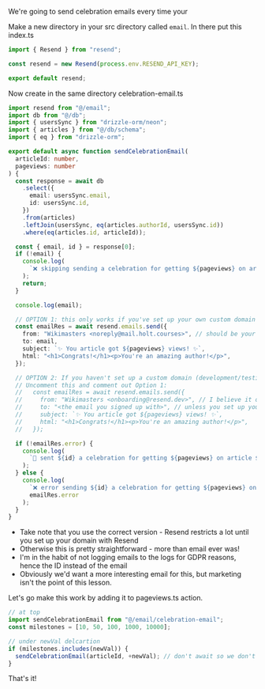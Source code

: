 We're going to send celebration emails every time your

Make a new directory in your src directory called `email`. In there put this index.ts

```typescript
import { Resend } from "resend";

const resend = new Resend(process.env.RESEND_API_KEY);

export default resend;
```

Now create in the same directory celebration-email.ts

```typescript
import resend from "@/email";
import db from "@/db";
import { usersSync } from "drizzle-orm/neon";
import { articles } from "@/db/schema";
import { eq } from "drizzle-orm";

export default async function sendCelebrationEmail(
  articleId: number,
  pageviews: number
) {
  const response = await db
    .select({
      email: usersSync.email,
      id: usersSync.id,
    })
    .from(articles)
    .leftJoin(usersSync, eq(articles.authorId, usersSync.id))
    .where(eq(articles.id, articleId));

  const { email, id } = response[0];
  if (!email) {
    console.log(
      `❌ skipping sending a celebration for getting ${pageviews} on article ${articleId}, could not find email`
    );
    return;
  }

  console.log(email);

  // OPTION 1: this only works if you've set up your own custom domain on Resend like I have
  const emailRes = await resend.emails.send({
    from: "Wikimasters <noreply@mail.holt.courses>", // should be your domain
    to: email,
    subject: `✨ You article got ${pageviews} views! ✨`,
    html: "<h1>Congrats!</h1><p>You're an amazing author!</p>",
  });

  // OPTION 2: If you haven't set up a custom domain (development/testing)
  // Uncomment this and comment out Option 1:
  //   const emailRes = await resend.emails.send({
  //     from: "Wikimasters <onboarding@resend.dev>", // I believe it only lets you send from Resend if you haven't set up your domain
  //     to: "<the email you signed up with>", // unless you set up your own domain, you can only email yourself
  //     subject: `✨ You article got ${pageviews} views! ✨`,
  //     html: "<h1>Congrats!</h1><p>You're an amazing author!</p>",
  //   });

  if (!emailRes.error) {
    console.log(
      `📧 sent ${id} a celebration for getting ${pageviews} on article ${articleId}`
    );
  } else {
    console.log(
      `❌ error sending ${id} a celebration for getting ${pageviews} on article ${articleId}`,
      emailRes.error
    );
  }
}
```

- Take note that you use the correct version - Resend restricts a lot until you set up your domain with Resend
- Otherwise this is pretty straightforward - more than email ever was!
- I'm in the habit of not logging emails to the logs for GDPR reasons, hence the ID instead of the email
- Obviously we'd want a more interesting email for this, but marketing isn't the point of this lesson.

Let's go make this work by adding it to pageviews.ts action.

```typescript
// at top
import sendCelebrationEmail from "@/email/celebration-email";
const milestones = [10, 50, 100, 1000, 10000];

// under newVal delcartion
if (milestones.includes(newVal)) {
  sendCelebrationEmail(articleId, +newVal); // don't await so we don't block on sending the email, just send it
}
```

That's it!
